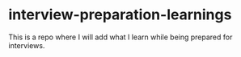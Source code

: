 # interview-preparation-learnings

This is a repo where I will add what I learn while being prepared for interviews.
